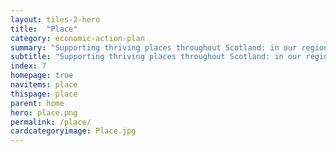 ```yaml
---
layout: tiles-2-hero
title:  "Place"
category: economic-action-plan
summary: "Supporting thriving places throughout Scotland: in our regions, cities, towns and the rural economy."
subtitle: "Supporting thriving places throughout Scotland: in our regions, cities, towns and the rural economy."
index: 7
homepage: true
navitems: place
thispage: place
parent: home
hero: place.png
permalink: /place/
cardcategoryimage: Place.jpg
---
```


